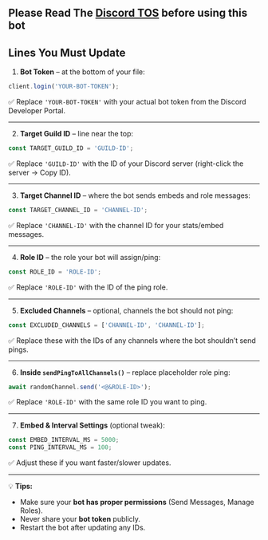 ## Please Read The [Discord TOS](https://discord.com/terms) before using this bot

## **Lines You Must Update**

1. **Bot Token** – at the bottom of your file:

```js
client.login('YOUR-BOT-TOKEN');
```

✅ Replace `'YOUR-BOT-TOKEN'` with your actual bot token from the Discord Developer Portal.

---

2. **Target Guild ID** – line near the top:

```js
const TARGET_GUILD_ID = 'GUILD-ID';
```

✅ Replace `'GUILD-ID'` with the ID of your Discord server (right-click the server → Copy ID).

---

3. **Target Channel ID** – where the bot sends embeds and role messages:

```js
const TARGET_CHANNEL_ID = 'CHANNEL-ID';
```

✅ Replace `'CHANNEL-ID'` with the channel ID for your stats/embed messages.

---

4. **Role ID** – the role your bot will assign/ping:

```js
const ROLE_ID = 'ROLE-ID';
```

✅ Replace `'ROLE-ID'` with the ID of the ping role.

---

5. **Excluded Channels** – optional, channels the bot should not ping:

```js
const EXCLUDED_CHANNELS = ['CHANNEL-ID', 'CHANNEL-ID'];
```

✅ Replace these with the IDs of any channels where the bot shouldn’t send pings.

---

6. **Inside `sendPingToAllChannels()`** – replace placeholder role ping:

```js
await randomChannel.send('<@&ROLE-ID>');
```

✅ Replace `'ROLE-ID'` with the same role ID you want to ping.

---

7. **Embed & Interval Settings** (optional tweak):

```js
const EMBED_INTERVAL_MS = 5000;
const PING_INTERVAL_MS = 100;
```

✅ Adjust these if you want faster/slower updates.

---

💡 **Tips:**

* Make sure your **bot has proper permissions** (Send Messages, Manage Roles).
* Never share your **bot token** publicly.
* Restart the bot after updating any IDs.
